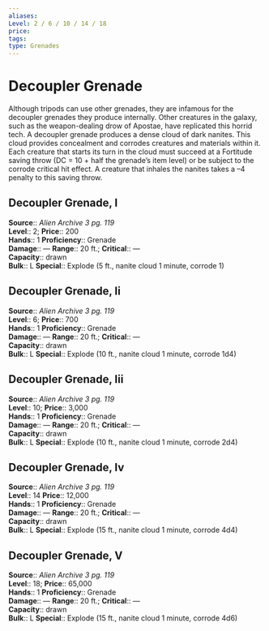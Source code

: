 ```yaml
---
aliases: 
Level: 2 / 6 / 10 / 14 / 18
price: 
tags: 
type: Grenades
---
```


# Decoupler Grenade

Although tripods can use other grenades, they are infamous for the decoupler grenades they produce internally. Other creatures in the galaxy, such as the weapon-dealing drow of Apostae, have replicated this horrid tech. A decoupler grenade produces a dense cloud of dark nanites. This cloud provides concealment and corrodes creatures and materials within it. Each creature that starts its turn in the cloud must succeed at a Fortitude saving throw (DC = 10 + half the grenade’s item level) or be subject to the corrode critical hit effect. A creature that inhales the nanites takes a –4 penalty to this saving throw.  

## Decoupler Grenade, I

**Source**:: _Alien Archive 3 pg. 119_  
**Level**:: 2;
**Price**:: 200  
**Hands**:: 1
**Proficiency**:: Grenade  
**Damage**:: — **Range**:: 20 ft.;
**Critical**:: —  
**Capacity**:: drawn  
**Bulk**:: L
**Special**:: Explode (5 ft., nanite cloud 1 minute, corrode 1)

## Decoupler Grenade, Ii

**Source**:: _Alien Archive 3 pg. 119_  
**Level**:: 6;
**Price**:: 700  
**Hands**:: 1
**Proficiency**:: Grenade  
**Damage**:: — **Range**:: 20 ft.;
**Critical**:: —  
**Capacity**:: drawn  
**Bulk**:: L
**Special**:: Explode (10 ft., nanite cloud 1 minute, corrode 1d4)

## Decoupler Grenade, Iii

**Source**:: _Alien Archive 3 pg. 119_  
**Level**:: 10;
**Price**:: 3,000  
**Hands**:: 1
**Proficiency**:: Grenade  
**Damage**:: — **Range**:: 20 ft.;
**Critical**:: —  
**Capacity**:: drawn  
**Bulk**:: L
**Special**:: Explode (10 ft., nanite cloud 1 minute, corrode 2d4)

## Decoupler Grenade, Iv

**Source**:: _Alien Archive 3 pg. 119_  
**Level**:: 14
**Price**:: 12,000  
**Hands**:: 1
**Proficiency**:: Grenade  
**Damage**:: — **Range**:: 20 ft.;
**Critical**:: —  
**Capacity**:: drawn  
**Bulk**:: L
**Special**:: Explode (15 ft., nanite cloud 1 minute, corrode 4d4)

## Decoupler Grenade, V

**Source**:: _Alien Archive 3 pg. 119_  
**Level**:: 18;
**Price**:: 65,000  
**Hands**:: 1
**Proficiency**:: Grenade  
**Damage**:: — **Range**:: 20 ft.;
**Critical**:: —  
**Capacity**:: drawn  
**Bulk**:: L
**Special**:: Explode (15 ft., nanite cloud 1 minute, corrode 4d6)
